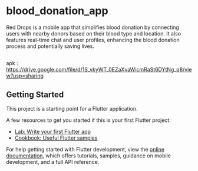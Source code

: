 # blood_donation_app
Red Drops is a mobile app that simplifies blood donation by connecting users with nearby donors based on their blood type and location. It also features real-time chat and user profiles, enhancing the blood donation process and potentially saving lives. 
##
apk : https://drive.google.com/file/d/1S_vkyWT_0EZaXvaWicmRaSt6DYtNg_q8/view?usp=sharing
## Getting Started

This project is a starting point for a Flutter application.

A few resources to get you started if this is your first Flutter project:

- [Lab: Write your first Flutter app](https://docs.flutter.dev/get-started/codelab)
- [Cookbook: Useful Flutter samples](https://docs.flutter.dev/cookbook)

For help getting started with Flutter development, view the
[online documentation](https://docs.flutter.dev/), which offers tutorials,
samples, guidance on mobile development, and a full API reference.
